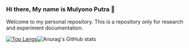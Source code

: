 ### Hi there, My name is Mulyono Putra 👋

Welcome to my personal repository.
This is a repository only for research and experiment documentation.


[![Top Langs](https://github-readme-stats.vercel.app/api/top-langs/?username=MulyonoPutra&layout=compact)](https://github.com/MulyonoPutra/github-readme-stats)![Anurag's GitHub stats](https://github-readme-stats.vercel.app/api?username=MulyonoPutra&show_icons=true&theme=tokyonight)




<!--
**MulyonoPutra/MulyonoPutra** is a ✨ _special_ ✨ repository because its `README.md` (this file) appears on your GitHub profile.

Here are some ideas to get you started:

- 🔭 I’m currently working on ...
- 🌱 I’m currently learning ...
- 👯 I’m looking to collaborate on ...
- 🤔 I’m looking for help with ...
- 💬 Ask me about ...
- 📫 How to reach me: ...
- 😄 Pronouns: ...
- ⚡ Fun fact: ...
-->
